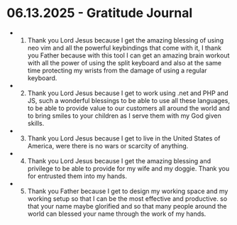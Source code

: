 # 06.13.2025 - Gratitude Journal

- 1. Thank you Lord Jesus because I get the amazing blessing of using neo vim and all the powerful keybindings that come with it,
I thank you Father because with this tool I can get an amazing brain workout with all the power of using the split keyboard and also at the same time
protecting my wrists from the damage of using a regular keyboard.
- 2. Thank you Lord Jesus because I get to work using .net and PHP and JS, such a wonderful blessings to be able to use all these languages,
to be able to provide value to our customers all around the world and to bring smiles to your children as I serve them with my God given skills.
- 3. Thank you Lord Jesus because I get to live in the United States of America, were there is no wars or scarcity of anything.
- 4. Thank you Lord Jesus because I get the amazing blessing and privilege to be able to provide for my wife and my doggie. Thank you
for entrusted them into my hands.
- 5. Thank you Father because I get to design my working space and my working setup so that I can be the most effective and productive.
so that your name maybe glorified and so that many people around the world can blessed your name through the work of my hands.
